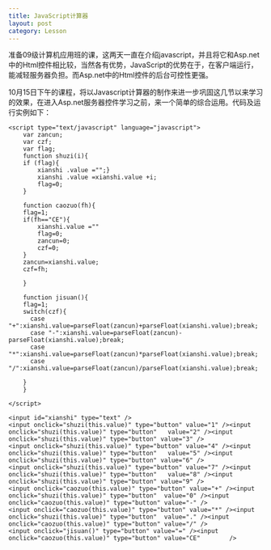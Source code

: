 ```yaml
---
title: JavaScript计算器
layout: post
category: Lesson
---
```


准备09级计算机应用班的课，这两天一直在介绍javascript，并且将它和Asp.net中的Html控件相比较，当然各有优势，JavaScript的优势在于，在客户端运行，能减轻服务器负担。而Asp.net中的Html控件的后台可控性更强。

10月15日下午的课程，将以Javascript计算器的制作来进一步巩固这几节以来学习的效果，在进入Asp.net服务器控件学习之前，来一个简单的综合运用。代码及运行实例如下：


    <script type="text/javascript" language="javascript">
        var zancun;
        var czf;
        var flag;
        function shuzi(i){
        if (flag){
            xianshi .value ="";}
            xianshi .value =xianshi.value +i;
            flag=0;
        }

        function caozuo(fh){
        flag=1;
        if(fh=="CE"){
            xianshi.value =""
            flag=0;
            zancun=0;
            czf=0;
        }
        zancun=xianshi.value;
        czf=fh;
    
        }
    
        function jisuan(){
        flag=1;
        switch(czf){
          case "+":xianshi.value=parseFloat(zancun)+parseFloat(xianshi.value);break;
          case "-":xianshi.value=parseFloat(zancun)-parseFloat(xianshi.value);break;
          case "*":xianshi.value=parseFloat(zancun)*parseFloat(xianshi.value);break;
          case "/":xianshi.value=parseFloat(zancun)/parseFloat(xianshi.value);break;
    
        }
        }
    
    </script>
    
    <input id="xianshi" type="text" />
    <input onclick="shuzi(this.value)" type="button" value="1" /><input onclick="shuzi(this.value)" type="button"   value="2" /><input onclick="shuzi(this.value)" type="button" value="3" />
    <input onclick="shuzi(this.value)" type="button" value="4" /><input onclick="shuzi(this.value)" type="button"   value="5" /><input onclick="shuzi(this.value)" type="button" value="6" />
    <input onclick="shuzi(this.value)" type="button" value="7" /><input onclick="shuzi(this.value)" type="button"   value="8" /><input onclick="shuzi(this.value)" type="button" value="9" />
    <input onclick="caozuo(this.value)" type="button" value="+" /><input onclick="shuzi(this.value)" type="button"  value="0" /><input onclick="caozuo(this.value)" type="button" value="-" />
    <input onclick="caozuo(this.value)" type="button" value="*" /><input onclick="shuzi(this.value)" type="button"  value="." /><input onclick="caozuo(this.value)" type="button" value="/" />
    <input onclick="jisuan()" type="button" value="=" /><input onclick="caozuo(this.value)" type="button" value="CE"        />